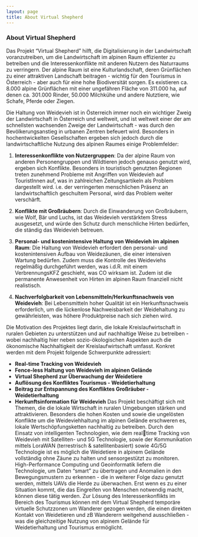 ```yaml
---
layout: page
title: About Virtual Shepherd
---
```




### About Virtual Shepherd

Das Projekt “Virtual Shepherd” hilft, die Digitalisierung in der Landwirtschaft voranzutreiben, um die Landwirtschaft im alpinen
Raum effizienter zu betreiben und die Interessenkonflikte mit anderen Nutzern des Naturraums zu verringern. Der alpine
Raum ist eine Kulturlandschaft, deren Grünflächen zu einer attraktiven Landschaft beitragen - wichtig für den Tourismus in
Österreich - aber auch für eine hohe Biodiversität sorgen. Es existieren ca. 8.000 alpine Grünflächen mit einer
ungefähren Fläche von 311.000 ha, auf denen ca. 301.000 Rinder, 50.000 Milchkühe und andere Nutztiere, wie Schafe,
Pferde oder Ziegen.

Die Haltung von Weidevieh ist in Österreich immer noch ein wichtiger Zweig der Landwirtschaft in Österreich und weltweit,
und ist weltweit einer der am schnellsten wachsenden Zweige der Landwirtschaft - was durch den Bevölkerungsanstieg in
urbanen Zentren befeuert wird. Besonders in hochentwickelten Gesellschaften ergeben sich jedoch durch
die landwirtschaftliche Nutzung des alpinen Raumes einige Problemfelder:

1. **Interessenkonflikte von Nutzergruppen**: Da der alpine Raum von anderen Personengruppen und Wildtieren jedoch
genauso genutzt wird, ergeben sich Konflikte. Besonders in touristisch genutzten Regionen treten zunehmend Probleme
mit Angriffen von Weidevieh auf TouristInnen auf, was in zahlreichen Zeitungsartikeln als Problem dargestellt wird.
i.e. der verringerten menschlichen Präsenz an landwirtschaftlich geschultem Personal, wird das
Problem weiter verschärft.

2. **Konflikte mit Großräubern**: Durch die Einwanderung von Großräubern, wie Wolf, Bär und Luchs, ist das Weidevieh
verstärktem Stress ausgesetzt, und würde den Schutz durch menschliche Hirten bedürfen, die ständig das Weidevieh
betreuen.

3. **Personal- und kostenintensive Haltung von Weidevieh im alpinen Raum**: Die Haltung von Weidevieh erfordert den
personal- und kostenintensiven Aufbau von Weidezäunen, die einer intensiven Wartung bedürfen. Zudem muss die
Kontrolle des Weideviehs regelmäßig durchgeführt werden, was i.d.R. mit einem VerbrennungsKFZ geschieht, was CO
wirksam ist. Zudem ist die permanente Anwesenheit von Hirten im alpinen Raum finanziell nicht realistisch.

4. **Nachverfolgbarkeit von Lebensmitteln/Herkunftsnachweis von Weidevieh**: Bei Lebensmitteln hoher Qualität ist ein
Herkunftsnachweis erforderlich, um die lückenlose Nachweisbarkeit der Weidehaltung zu gewährleisten, was höhere
Produktpreise nach sich ziehen wird.

Die Motivation des Projektes liegt darin, die lokale Kreislaufwirtschaft in ruralen Gebieten zu unterstützen und auf nachhaltige
Weise zu betreiben - wobei nachhaltig hier neben sozio-ökologischen Aspekten auch die ökonomische Nachhaltigkeit der
Kreislaufwirtschaft umfasst. Konkret werden mit dem Projekt folgende Schwerpunkte adressiert:
 - **Real-time Tracking von Weidevieh**
 - **Fence-less Haltung von Weidevieh im alpinen Gelände**
 - **Virtual Shepherd zur Überwachung der Weidetiere**
 - **Auflösung des Konfliktes Tourismus - Weidetierhaltung**
 - **Beitrag zur Entspannung des Konfliktes Großräuber - Weidetierhaltung**
 - **Herkunftsinformation für Weidevieh**
Das Projekt beschäftigt sich mit Themen, die die lokale Wirtschaft in ruralen Umgebungen stärken und attraktivieren.
Besonders die hohen Kosten und sowie die ungelösten Konflikte um die Weideviehhaltung im alpinen Gelände erschweren
es, lokale Wertschöpfungsketten nachhaltig zu betreiben. Durch den Einsatz von intelligenten Technologien, wie dem realtime Tracking von Weidevieh mit Satelliten- und 5G Technologie, sowie der Kommunikation mittels LoraWAN (terrestrisch & satellitenbasiert) sowie 4G/5G Technologie ist es möglich die Weidetiere in alpinem Gelände vollständig ohne Zäune zu
halten und sensorgestützt zu monitoren. High-Performance Computing und Geoinformatik liefern die Technologie, um Daten
“smart” zu übertragen und Anomalien in den Bewegungsmustern zu erkennen - die in weiterer Folge dazu genutzt werden,
mittels UAVs die Herde zu überwachen. Erst wenn es zu einer Situation kommt, die das Eingreifen von Menschen notwendig
macht, können diese tätig werden. Zur Lösung des Interessenkonflikts im Bereich des Tourismus können mit dem Virtual
Shepherd temporäre virtuelle Schutzzonen um Wanderer gezogen werden, die einen direkten Kontakt von Weidetieren und
zB Wanderern weitgehend ausschließen - was die gleichzeitige Nutzung von alpinem Gelände für Weidetierhaltung und
Tourismus ermöglicht.
